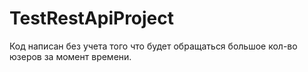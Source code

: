 # TestRestApiProject
Код написан без учета того что будет обращаться большое кол-во юзеров за момент времени.

